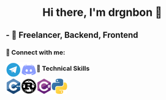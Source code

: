 <h1 align="center">
Hi there, I'm drgnbon 👋
</h1>

<h2 align="left">
- 💼 Freelancer, Backend, Frontend
</21>

### 🤝 Connect with me:

<a href="https://t.me/drgnbon"><img align="left" src="https://raw.githubusercontent.com/drgnbon/drgnbon/main/src/telegram.png" alt="drgnbon | Telegram" width="40px"/></a>

<a href="https://discord.com/users/660767046908510218"><img align="left" src="https://raw.githubusercontent.com/drgnbon/drgnbon/main/src/discord.png" alt="drgnbon | Discord" width="40px"/></a>

### 💼 Technical Skills

<img align="left" src="https://raw.githubusercontent.com/drgnbon/drgnbon/main/src/cpp.png" alt="C++" width="40px"/>
<img align="left" src="https://raw.githubusercontent.com/drgnbon/drgnbon/main/src/rust.png" alt="Rust" width="40px"/>
<img align="left" src="https://raw.githubusercontent.com/drgnbon/drgnbon/main/src/csharp.png" alt="C#" width="40px"/>
<img align="left" src="https://raw.githubusercontent.com/drgnbon/drgnbon/main/src/python.png" alt="Python" width="40px"/>

<!-- </br>

![HTML](https://raw.githubusercontent.com/drgnbon/drgnbon/main/src/html.png)
![CSS](https://raw.githubusercontent.com/drgnbon/drgnbon/main/src/css.png)
![JS](https://raw.githubusercontent.com/drgnbon/drgnbon/main/src/js.png)

</br>

![Git](https://raw.githubusercontent.com/drgnbon/drgnbon/main/src/git.png)
![GitHub](https://raw.githubusercontent.com/drgnbon/drgnbon/main/src/github.png) -->
